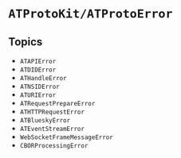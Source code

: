 # ``ATProtoKit/ATProtoError``

## Topics

- ``ATAPIError``
- ``ATDIDError``
- ``ATHandleError``
- ``ATNSIDError``
- ``ATURIError``
- ``ATRequestPrepareError``
- ``ATHTTPRequestError``
- ``ATBlueskyError``
- ``ATEventStreamError``
- ``WebSocketFrameMessageError``
- ``CBORProcessingError``
